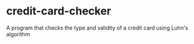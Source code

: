# credit-card-checker
A program that checks the type and validity of a credit card using Luhn's algorithm
